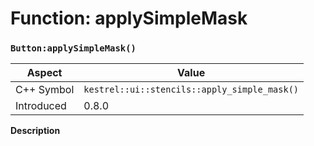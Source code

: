 
# Function: applySimpleMask
### `Button:applySimpleMask()`

| Aspect | Value |
| --- | --- |
| C++ Symbol | `kestrel::ui::stencils::apply_simple_mask()` |
| Introduced | 0.8.0 |

**Description**


